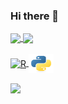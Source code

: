 ### Hi there 👋

<div display='inline-block' gap='4px'>
  <a href="https://marcio-piagio.github.io/">
  <img height='180em' align="center" src="https://github-readme-stats.vercel.app/api?username=marcio-piagio&count_private=true&theme=cobalt" />
  <img height='180em' align="center" src="https://github-readme-stats.vercel.app/api/top-langs/?username=marcio-piagio&layout=compact&theme=cobalt&count_private=true" />
</div>


<div style="display: inline_block"><br>
  <img align="center" alt="R" height="30" width="40" src="https://cdn.jsdelivr.net/gh/devicons/devicon/icons/rstudio/rstudio-original.svg">
  <img align="center" alt="Python" height="30" width="40" src="https://raw.githubusercontent.com/devicons/devicon/master/icons/python/python-original.svg">
</div>

<br>

<div> 
  <a href="https://www.linkedin.com/in/m%C3%A1rcio-piagio-586a9b210/" target="_blank"><img src="https://img.shields.io/badge/LinkedIn-0077B5?style=for-the-badge&logo=linkedin&logoColor=white" target="_blank"></a>
</div>
